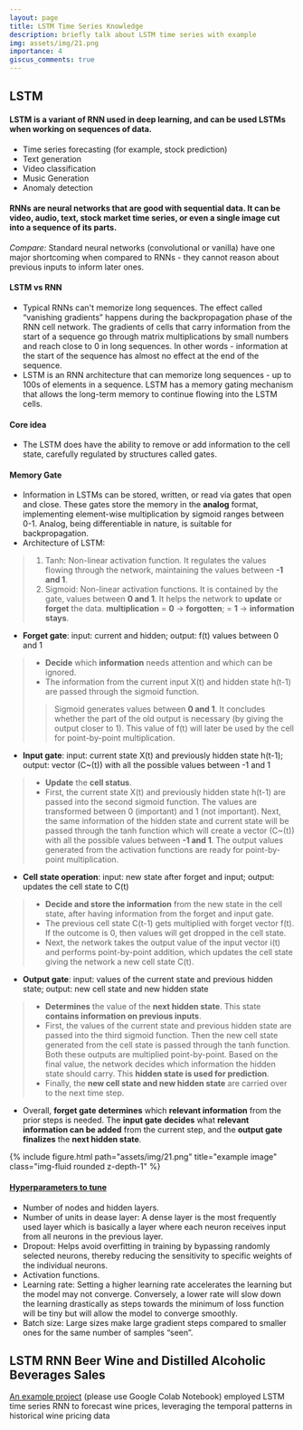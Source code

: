 ```yaml
---
layout: page
title: LSTM Time Series Knowledge
description: briefly talk about LSTM time series with example
img: assets/img/21.png
importance: 4
giscus_comments: true
---
```

## LSTM
#### **LSTM** is a variant of RNN used in deep learning, and can be used LSTMs when working on sequences of data.
* Time series forecasting (for example, stock prediction)
* Text generation
* Video classification
* Music Generation
* Anomaly detection

#### **RNNs** are neural networks that are good with sequential data. It can be video, audio, text, stock market time series, or even a single image cut into a sequence of its parts.

*Compare:* Standard neural networks (convolutional or vanilla) have one major shortcoming when compared to RNNs - they cannot reason about previous inputs to inform later ones.

#### **LSTM vs RNN**
* Typical RNNs can't memorize long sequences. The effect called “vanishing gradients” happens during the backpropagation phase of the RNN cell network. The gradients of cells that carry information from the start of a sequence go through matrix multiplications by small numbers and reach close to 0 in long sequences. In other words - information at the start of the sequence has almost no effect at the end of the sequence.
* LSTM is an RNN architecture that can memorize long sequences - up to 100s of elements in a sequence. LSTM has a memory gating mechanism that allows the long-term memory to continue flowing into the LSTM cells.

#### **Core idea**
* The LSTM does have the ability to remove or add information to the cell state, carefully regulated by structures called gates.

#### **Memory Gate**
* Information in LSTMs can be stored, written, or read via gates that open and close. These gates store the memory in the **analog** format, implementing element-wise multiplication by sigmoid ranges between 0-1. Analog, being differentiable in nature, is suitable for backpropagation.
* Architecture of LSTM:
> 1. Tanh: Non-linear activation function. It regulates the values flowing through the network, maintaining the values between **-1 and 1**.</li>
> 2. Sigmoid: Non-linear activation functions. It is contained by the gate, values between **0 and 1**. It helps the network to **update** or **forget** the data. **multiplication** = **0** -> **forgotten**; = **1** -> **information stays**.
* **Forget gate**: input: current and hidden; output: f(t) values between 0 and 1
> - **Decide** which **information** needs attention and which can be ignored. 
> - The information from the current input X(t) and hidden state h(t-1) are passed through the sigmoid function. 
> > Sigmoid generates values between **0 and 1**. It concludes whether the part of the old output is necessary (by giving the output closer to 1). This value of f(t) will later be used by the cell for point-by-point multiplication.
* **Input gate**:  input: current state X(t) and previously hidden state h(t-1); output: vector (C~(t)) with all the possible values between -1 and 1
> - **Update** the **cell status**.
> - First, the current state X(t) and previously hidden state h(t-1) are passed into the second sigmoid function. The values are transformed between 0 (important) and 1 (not important). Next, the same information of the hidden state and current state will be passed through the tanh function which will create a vector (C~(t)) with all the possible values between **-1 and 1**. The output values generated from the activation functions are ready for point-by-point multiplication.
* **Cell state operation**: input: new state after forget and input; output: updates the cell state to C(t)
> - **Decide and store the information** from the new state in the cell state, after having information from the forget and input gate. 
> - The previous cell state C(t-1) gets multiplied with forget vector f(t). If the outcome is 0, then values will get dropped in the cell state. 
> - Next, the network takes the output value of the input vector i(t) and performs point-by-point addition, which updates the cell state giving the network a new cell state C(t).
* **Output gate**: input: values of the current state and previous hidden state; output: new cell state and new hidden state
> - **Determines** the value of the **next hidden state**. This state **contains information on previous inputs**.
> - First, the values of the current state and previous hidden state are passed into the third sigmoid function. Then the new cell state generated from the cell state is passed through the tanh function. Both these outputs are multiplied point-by-point. Based on the final value, the network decides which information the hidden state should carry. This **hidden state is used for prediction**.
> - Finally, the **new cell state and new hidden state** are carried over to the next time step.
* Overall, **forget gate** **determines** which **relevant information** from the prior steps is needed. The **input gate** **decides** what **relevant information can be added** from the current step, and the **output gate** **finalizes** the **next hidden state**.

<div class="col">
    <div class="col-sm mt-3 mt-md-0">
        {% include figure.html path="assets/img/21.png" title="example image" class="img-fluid rounded z-depth-1" %}
    </div>
</div>

#### **[Hyperparameters to tune](https://medium.com/geekculture/10-hyperparameters-to-keep-an-eye-on-for-your-lstm-model-and-other-tips-f0ff5b63fcd4)**
* Number of nodes and hidden layers.
* Number of units in dease layer: A dense layer is the most frequently used layer which is basically a layer where each neuron receives input from all neurons in the previous layer.
* Dropout: Helps avoid overfitting in training by bypassing randomly selected neurons, thereby reducing the sensitivity to specific weights of the individual neurons.
* Activation functions.
* Learning rate: Setting a higher learning rate accelerates the learning but the model may not converge. Conversely, a lower rate will slow down the learning drastically as steps towards the minimum of loss function will be tiny but will allow the model to converge smoothly.
* Batch size: Large sizes make large gradient steps compared to smaller ones for the same number of samples “seen”.

## LSTM RNN Beer Wine and Distilled Alcoholic Beverages Sales
[An example project](https://colab.research.google.com/drive/1LuKKgHzgzxYDxnGdaNpC3EXgxU1XzS47?usp=sharing) (please use Google Colab Notebook) employed LSTM time series RNN to forecast wine prices, leveraging the temporal patterns in historical wine pricing data
